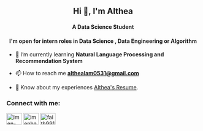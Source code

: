 <h2 align="center">Hi 👋, I'm Althea</h2>
<h4 align="center">A Data Science Student</h4>
<h4 align="center">I'm open for intern roles in <b>Data Science</b> , <b>Data Engineering</b> or <b>Algorithm</b></h4>

- 🌱 I’m currently learning **Natural Language Processing and Recommendation System**

- 📫 How to reach me **althealam0531@gmail.com**

- 📄 Know about my experiences [Althea's Resume](https://althealam.github.io/).

<h3 align="left">Connect with me:</h3>
<p align="left">
<a href="https://linkedin.com/in/kahei-lam/" target="blank"><img align="center" src="https://raw.githubusercontent.com/rahuldkjain/github-profile-readme-generator/master/src/images/icons/Social/linked-in-alt.svg" alt="imen-bakir" height="30" width="40" /></a>
<a href="https://kaggle.com/althealam" target="blank"><img align="center" src="https://raw.githubusercontent.com/rahuldkjain/github-profile-readme-generator/master/src/images/icons/Social/kaggle.svg" alt="imenbakir" height="30" width="40" /></a>
<a href="https://leetcode.cn/u/althealam/" target="blank"><img align="center" src="https://raw.githubusercontent.com/rahuldkjain/github-profile-readme-generator/master/src/images/icons/Social/leet-code.svg" alt="faith9916" height="30" width="40" /></a>
</p>
